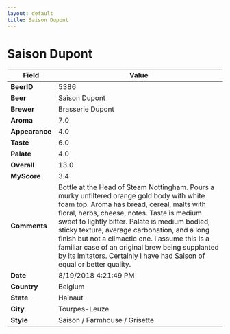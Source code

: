 ```yaml
---
layout: default
title: Saison Dupont
---
```


# Saison Dupont

| Field         | Value     |
|---------------|-----------|
| **BeerID** | 5386 |
| **Beer** | Saison Dupont |
| **Brewer** | Brasserie Dupont |
| **Aroma** | 7.0 |
| **Appearance** | 4.0 |
| **Taste** | 6.0 |
| **Palate** | 4.0 |
| **Overall** | 13.0 |
| **MyScore** | 3.4 |
| **Comments** | Bottle at the Head of Steam Nottingham. Pours a murky unfiltered orange gold body with white foam top. Aroma has bread, cereal, malts with floral, herbs, cheese, notes. Taste is medium sweet to lightly bitter. Palate is medium bodied, sticky texture, average carbonation, and a long finish but not a climactic one. I assume this is a familiar case of an original brew being supplanted by its imitators. Certainly I have had Saison of equal or better quality. |
| **Date** | 8/19/2018 4:21:49 PM |
| **Country** | Belgium |
| **State** | Hainaut |
| **City** | Tourpes-Leuze |
| **Style** | Saison / Farmhouse / Grisette |

